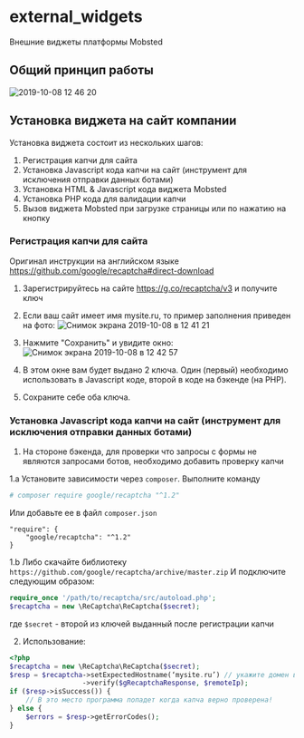 # external_widgets
Внешние виджеты платформы Mobsted

## Общий принцип работы
![2019-10-08 12 46 20](https://user-images.githubusercontent.com/2004745/66376725-b2dc6f80-e9c9-11e9-8d0e-9b0a767489af.jpg)

## Установка виджета на сайт компании
Установка виджета состоит из нескольких шагов:
1. Регистрация капчи для сайта
2. Установка Javascript кода капчи на сайт (инструмент для исключения отправки данных ботами)
3. Установка HTML & Javascript кода виджета Mobsted
4. Установка PHP кода для валидации капчи
5. Вызов виджета Mobsted при загрузке страницы или по нажатию на кнопку

### Регистрация капчи для сайта
Оригинал инструкции на английском языке https://github.com/google/recaptcha#direct-download

1. Зарегистрируйтесь на сайте  https://g.co/recaptcha/v3 и получите ключ

2. Если ваш сайт имеет имя mysite.ru, то пример заполнения приведен на фото:
![Снимок экрана 2019-10-08 в 12 41 21](https://user-images.githubusercontent.com/2004745/66376441-17e39580-e9c9-11e9-9556-75a334a79a3e.png)
3. Нажмите "Сохранить" и увидите окно:
![Снимок экрана 2019-10-08 в 12 42 57](https://user-images.githubusercontent.com/2004745/66376480-2fbb1980-e9c9-11e9-9bfa-f6b2e2b1010f.png)
4. В этом окне вам будет выдано 2 ключа. Один (первый) необходимо использовать в Javascript коде, второй в коде на бэкенде (на PHP).
5. Сохраните себе оба ключа.

### Установка Javascript кода капчи на сайт (инструмент для исключения отправки данных ботами)


1. На стороне бэкенда, для проверки что запросы с формы не являются запросами ботов, необходимо добавить проверку капчи

1.a Установите зависимости через `composer`. Выполните команду 
```bash
# composer require google/recaptcha "^1.2"
```
Или добавьте ее в файл `composer.json`
```
"require": {
    "google/recaptcha": "^1.2"
}
```

1.b Либо скачайте библиотеку `https://github.com/google/recaptcha/archive/master.zip`
И подключите следующим образом:
```php
require_once '/path/to/recaptcha/src/autoload.php';
$recaptcha = new \ReCaptcha\ReCaptcha($secret);
```
где `$secret` - второй из ключей выданный после регистрации капчи

2. Использование:
```php
<?php
$recaptcha = new \ReCaptcha\ReCaptcha($secret); 
$resp = $recaptcha->setExpectedHostname(‘mysite.ru’) // укажите домен вашего сайта
                  ->verify($gRecaptchaResponse, $remoteIp);
if ($resp->isSuccess()) {
    // В это место программа попадет когда капча верно проверена!
} else {
    $errors = $resp->getErrorCodes();
}
```


